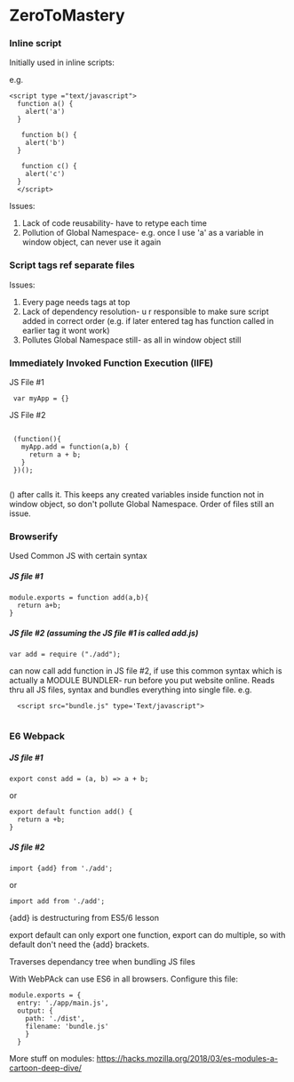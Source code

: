 # ZeroToMastery

### Inline script ###

Initially used in inline scripts: 

e.g. 

```
<script type ="text/javascript">
  function a() {
    alert('a')
  }
  
   function b() {
    alert('b')
  }
  
   function c() {
    alert('c')
  }
  </script>
  ```
  
  Issues: 
  
  1. Lack of code reusability- have to retype each time 
  2. Pollution of Global Namespace- e.g. once I use 'a' as a variable in window object, can never use it again
  
  ### Script tags ref separate files ###
  
  Issues:
  1. Every page needs tags at top
  2. Lack of dependency resolution- u r responsible to make sure script added in correct order 
  (e.g. if later entered tag has function called in earlier tag it wont work)
  3. Pollutes Global Namespace still- as all in window object still
  
  
  ### Immediately Invoked Function Execution (IIFE) ###
  

  JS File #1
   
 ```
  var myApp = {}
 
 ```
  
 JS File #2
  
 ```
  
  (function(){
    myApp.add = function(a,b) {
      return a + b;
    }
  })();
  
  ```
  
  () after calls it. This keeps any created variables inside function not in window object, so don't pollute Global Namespace.
  Order of files still an issue. 
  
  ### Browserify ###
  
  Used Common JS with certain syntax
  
 ##### JS file #1 ####
  
  
  ```
  module.exports = function add(a,b){
    return a+b;
  }
  
  ```
 
  
  
  ##### JS file #2 (assuming the JS file #1 is called add.js) ####
  
  ```
  var add = require ("./add");
  ```
  
   can now call add function in JS file #2, if use this common syntax which is actually a MODULE BUNDLER- run before you put website online. Reads thru all JS files, syntax and bundles everything into single file. e.g. 
   
 ```  
   <script src="bundle.js" type='Text/javascript">
   
 ```
  
### E6 Webpack ###

##### JS file #1 #####

```
export const add = (a, b) => a + b;
```
or
```
export default function add() {
  return a +b; 
}
```

##### JS file #2 #####

```
import {add} from './add';
```
or
```
import add from './add';
```

{add} is destructuring from ES5/6  lesson

export default can only export one function, export can do multiple, so with default don't need the {add} brackets. 

Traverses dependancy tree when bundling JS files

With WebPAck can use ES6 in all browsers. Configure this file:

```
module.exports = {
  entry: './app/main.js',
  output: {
    path: './dist',
    filename: 'bundle.js'
    }
  }
  ```
  More stuff on modules: 
  https://hacks.mozilla.org/2018/03/es-modules-a-cartoon-deep-dive/
